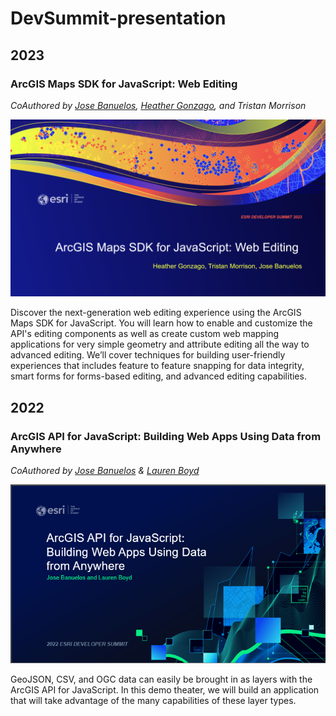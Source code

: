 # DevSummit-presentation

## 2023

### ArcGIS Maps SDK for JavaScript: Web Editing
_CoAuthored by [Jose Banuelos](https://github.com/banuelosj), [Heather Gonzago](https://github.com/hgonzago), and Tristan Morrison_

![Web Editing Title Slide](2023/images/web-editing-ppt-slide.png)

Discover the next-generation web editing experience using the ArcGIS Maps SDK for JavaScript. You will learn how to enable and customize the API's editing components as well as create custom web mapping applications for very simple geometry and attribute editing all the way to advanced editing. We’ll cover techniques for building user-friendly experiences that includes feature to feature snapping for data integrity, smart forms for forms-based editing, and advanced editing capabilities.

## 2022

### ArcGIS API for JavaScript: Building Web Apps Using Data from Anywhere
_CoAuthored by [Jose Banuelos](https://github.com/banuelosj) & [Lauren Boyd](https://github.com/lboyd93)_

![Data From Anywhere Title Slide](2022/images/DataFromAnywhere.png)

GeoJSON, CSV, and OGC data can easily be brought in as layers with the ArcGIS API for JavaScript. In this demo theater, we will build an application that will take advantage of the many capabilities of these layer types.
